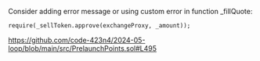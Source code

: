 Consider adding error message or using custom error in function _fillQuote:

```
require(_sellToken.approve(exchangeProxy, _amount));
```

https://github.com/code-423n4/2024-05-loop/blob/main/src/PrelaunchPoints.sol#L495